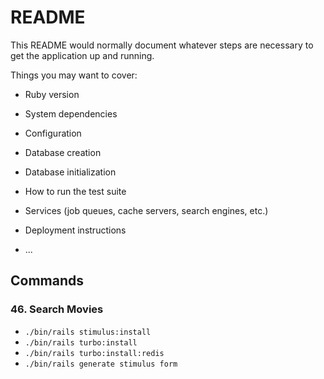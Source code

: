 # README

This README would normally document whatever steps are necessary to get the
application up and running.

Things you may want to cover:

* Ruby version

* System dependencies

* Configuration

* Database creation

* Database initialization

* How to run the test suite

* Services (job queues, cache servers, search engines, etc.)

* Deployment instructions

* ...

## Commands

### 46. Search Movies

* `./bin/rails stimulus:install`
* `./bin/rails turbo:install`
* `./bin/rails turbo:install:redis`
* `./bin/rails generate stimulus form`
